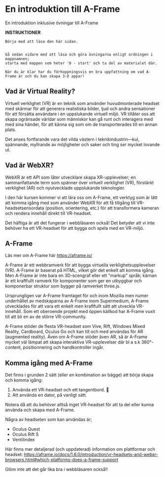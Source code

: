# En introduktion till A-Frame
En introduktion inklusive övningar till A-Frame

**INSTRUKTIONER**
```
Börja med att läsa den här sidan.


Gå sedan vidare med att läsa och göra övningarna enligt ordningen i mappnamnen;
starta med mappen som heter '0 - start' och ta del av materialet där.

När du är klar har du förhoppningsvis en bra uppfattning om vad A-Frame är och du kan skapa 3-D appar!

```


## Vad är Virtual Reality?

Virtuell verklighet (VR) är en teknik som använder huvudmonterade headset med skärmar för att generera realistiska bilder, ljud och andra sensationer för att försätta användare i en uppslukande virtuell miljö. VR tillåter oss att skapa ogränsade världar som människor kan gå runt och interagera med med sina händer, för att känna sig som om de transporterades till en annan plats.

Det anses fortfarande vara det vilda västern i teknikindustrin⁠—kul, spännande, myllrande av möjligheter och saker och ting ser mycket lovande ut.

## Vad är WebXR?

WebXR är ett API som låter utvecklare skapa XR-upplevelser; en sammanfattande term som spänner över virtuell verklighet (VR), förstärkt verklighet (AR) och nyutvecklade uppslukande teknologier.

I den här kursen kommer vi att lära oss om A-Frame, ett verktyg som är lätt att komma igång med som använder WebXR för att få tillgång till VR-headsetsensordata (position, orientering, etc.) för att transformera kameran och rendera innehåll direkt till VR-headset.

Det häftiga är att det fungerar i webbläsaren också! Det betyder att vi inte behöver ha ett VR-headset för att bygga och spela med en VR-miljö.


## A-Frame

Läs mer om A-Frame här https://aframe.io/

A-Frame är ett webbramverk för att bygga virtuella verklighetsupplevelser (VR). A-Frame är baserat på HTML, vilket gör det enkelt att komma igång. Men A-Frame är inte bara en 3D-scengraf eller ett "markup" språk; kärnan är ett kraftfullt ramverk för komponenter som ger en utbyggbar och komponerbar struktur som bygger på ramverket three.js.

Ursprungligen var A-Frame framtaget för och inom Mozilla men numer underhållet av medskaparna av A-Frame inom Supermedium, A-Frame utvecklades för att vara ett enkelt men kraftfullt sätt att utveckla VR-innehåll. Som ett oberoende projekt med öppen källkod har A-Frame vuxit till att bli en av de större VR-community.

A-Frame stöder de flesta VR-headset som Vive, Rift, Windows Mixed Reality, Cardboard, Oculus Go och kan till och med användas för AR (augmented reality). Även om A-Frame stöder även AR, så är A-Frame mycket väl lämpat att skapa interaktiva VR-upplevelser där bl a s.k 360°-content, positionnering och handkontroller ingår.

## Komma igång med A-Frame

Det finns i grunden 2 sätt (eller en kombination av bägge) att börja skapa och komma igång:

1) Använda ett VR-headset och ett tangentbord. 🤯
2) Att använda en dator, på vanligt sätt.

 
Notera då att du behöver alltså inget VR-headset för att ta del eller kunna använda och skapa med A-Frame.

Några av headseten som kan användas är;

- Oculus Quest
- Oculus Rift S 
- Ventilindex 

Här finns mer detaljerad (och uppdaterad) information om plattformar och headset: https://aframe.io/docs/1.6.0/introduction/vr-headsets-and-webxr-browsers.html#which-platforms-does-a-frame-support

Glöm inte att det går lika bra i webbläsaren också!!

